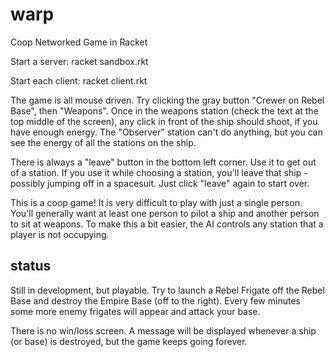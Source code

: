 warp
====

Coop Networked Game in Racket

Start a server: racket sandbox.rkt

Start each client: racket client.rkt

The game is all mouse driven.  Try clicking the gray button "Crewer on Rebel Base", then "Weapons".  Once in the weapons station (check the text at the top middle of the screen), any click in front of the ship should shoot, if you have enough energy.  The "Observer" station can't do anything, but you can see the energy of all the stations on the ship.

There is always a "leave" button in the bottom left corner.  Use it to get out of a station.  If you use it while choosing a station, you'll leave that ship - possibly jumping off in a spacesuit.  Just click "leave" again to start over.

This is a coop game!  It is very difficult to play with just a single person.  You'll generally want at least one person to pilot a ship and another person to sit at weapons.  To make this a bit easier, the AI controls any station that a player is not occupying.


status
----

Still in development, but playable.  Try to launch a Rebel Frigate off the Rebel Base and destroy the Empire Base (off to the right).  Every few minutes some more enemy frigates will appear and attack your base.

There is no win/loss screen.  A message will be displayed whenever a ship (or base) is destroyed, but the game keeps going forever.


